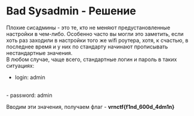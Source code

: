 # Bad Sysadmin - Решение

Плохие сисадмины - это те, кто не меняют предустановленные настройки в чем-либо.
Особенно часто вы могли это заметить, если хоть раз заходили в настройки того же wifi роутера, хотя, к счастью, в последнее время и у них по стандарту начинают прописывать нестандартные значения.
<br>
В любом случае, чаще всего, стандартные логин и пароль в таких ситуациях:
<br>
 - login: admin
<br>
 - password: admin

Вводим эти значения, получаем флаг - <b>vrnctf{f1nd_600d_4dm1n}